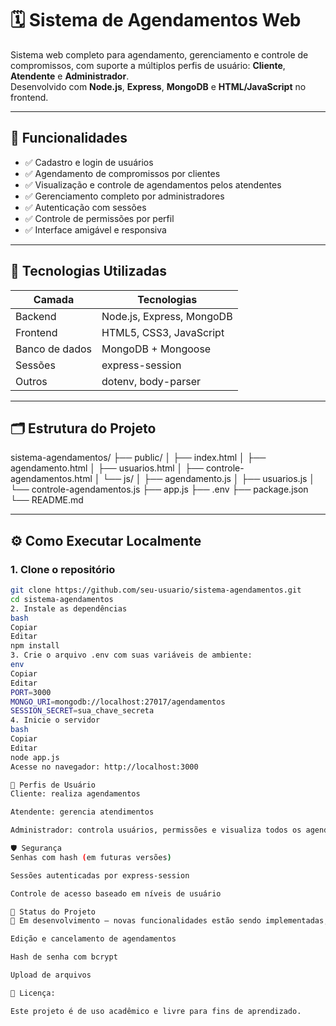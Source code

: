 # 🗓️ Sistema de Agendamentos Web

Sistema web completo para agendamento, gerenciamento e controle de compromissos, com suporte a múltiplos perfis de usuário: **Cliente**, **Atendente** e **Administrador**.  
Desenvolvido com **Node.js**, **Express**, **MongoDB** e **HTML/JavaScript** no frontend.

---

## 🚀 Funcionalidades

- ✅ Cadastro e login de usuários
- ✅ Agendamento de compromissos por clientes
- ✅ Visualização e controle de agendamentos pelos atendentes
- ✅ Gerenciamento completo por administradores
- ✅ Autenticação com sessões
- ✅ Controle de permissões por perfil
- ✅ Interface amigável e responsiva

---

## 🧰 Tecnologias Utilizadas

| Camada       | Tecnologias                 |
|--------------|-----------------------------|
| Backend      | Node.js, Express, MongoDB   |
| Frontend     | HTML5, CSS3, JavaScript     |
| Banco de dados | MongoDB + Mongoose        |
| Sessões      | express-session             |
| Outros       | dotenv, body-parser         |

---

## 🗂️ Estrutura do Projeto

sistema-agendamentos/
├── public/
│ ├── index.html
│ ├── agendamento.html
│ ├── usuarios.html
│ ├── controle-agendamentos.html
│ └── js/
│ ├── agendamento.js
│ ├── usuarios.js
│ └── controle-agendamentos.js
├── app.js
├── .env
├── package.json
└── README.md


---

## ⚙️ Como Executar Localmente

### 1. Clone o repositório

```bash
git clone https://github.com/seu-usuario/sistema-agendamentos.git
cd sistema-agendamentos
2. Instale as dependências
bash
Copiar
Editar
npm install
3. Crie o arquivo .env com suas variáveis de ambiente:
env
Copiar
Editar
PORT=3000
MONGO_URI=mongodb://localhost:27017/agendamentos
SESSION_SECRET=sua_chave_secreta
4. Inicie o servidor
bash
Copiar
Editar
node app.js
Acesse no navegador: http://localhost:3000

👥 Perfis de Usuário
Cliente: realiza agendamentos

Atendente: gerencia atendimentos

Administrador: controla usuários, permissões e visualiza todos os agendamentos

🛡️ Segurança
Senhas com hash (em futuras versões)

Sessões autenticadas por express-session

Controle de acesso baseado em níveis de usuário

📌 Status do Projeto
🚧 Em desenvolvimento — novas funcionalidades estão sendo implementadas, como:

Edição e cancelamento de agendamentos

Hash de senha com bcrypt

Upload de arquivos

📄 Licença:

Este projeto é de uso acadêmico e livre para fins de aprendizado.

